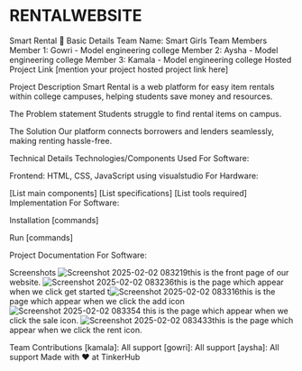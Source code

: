# RENTALWEBSITE
Smart Rental 🎯
Basic Details
Team Name: Smart Girls
Team Members
Member 1: Gowri - Model engineering college
Member 2: Aysha - Model engineering college
Member 3: Kamala - Model engineering college
Hosted Project Link
[mention your project hosted project link here]

Project Description
Smart Rental is a web platform for easy item rentals within college campuses, helping students save money and resources.

The Problem statement
Students struggle to find rental items on campus. 

The Solution
Our platform connects borrowers and lenders seamlessly, making renting hassle-free.

Technical Details
Technologies/Components Used
For Software:

Frontend: HTML, CSS, JavaScript
using visualstudio
For Hardware:

[List main components]
[List specifications]
[List tools required]
Implementation
For Software:

Installation
[commands]

Run
[commands]

Project Documentation
For Software:

Screenshots ![Screenshot 2025-02-02 083219](https://github.com/user-attachments/assets/e04b0f51-af78-4b83-ac44-4812f9ac9822)this is the front page of our website.
![Screenshot 2025-02-02 083236](https://github.com/user-attachments/assets/4b9022a7-0464-49ca-bc4e-6f6883b0433e)this is the page which appear when we click get started 
t![Screenshot 2025-02-02 083316](https://github.com/user-attachments/assets/76099cf6-6e3b-4091-802f-80cb8686e576)this is the page which appear when  we click the add icon 
![Screenshot 2025-02-02 083354](https://github.com/user-attachments/assets/8652e207-fb19-434a-b08c-6ca4359e6da2)
this is the page which appear when we click the sale icon.
![Screenshot 2025-02-02 083433](https://github.com/user-attachments/assets/d8df192f-5708-4bad-81de-753bfe0c1d17)this is the page which appear when we click the rent icon.







Team Contributions
[kamala]: All support
[gowri]: All support
[aysha]: All support
Made with ❤️ at TinkerHub
